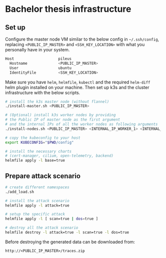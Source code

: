 # Bachelor thesis infrastructure

## Set up

Configure the master node VM similar to the below config
in `~/.ssh/config`, replacing `<PUBLIC_IP_MASTER>` and `<SSH_KEY_LOCATION>` with what you personally
have in your system.

```bash
Host                    pileus
  Hostname              <PUBLIC_IP_MASTER>
  User                  ubuntu
  IdentityFile          <SSH_KEY_LOCATION>
```

Make sure you have `helm`, `helmfile`, `kubectl` and the required
`helm-diff` helm plugin installed on your machine.
Then set up k3s and the cluster infrastructure with the below scripts.

```bash
# install the k3s master node (without flannel)
./install-master.sh <PUBLIC_IP_MASTER>

# (Optional) install k3s worker nodes by providing
# the Public IP of master node as the first argument
# and the internal IPs of all the worker nodes as following arguments
./install-nodes.sh <PUBLIC_IP_MASTER> <INTERNAL_IP_WORKER_1> <INTERNAL_IP_WORKER_2> <INTERNAL_IP_WORKER_3> ... 

# copy the kubeconfig to your host
export KUBECONFIG="$PWD/config"

# install the necessary charts
# (cert-manager, cilium, open-telemetry, backend)
helmfile apply -l base=true
```


## Prepare attack scenario

```bash
# create different namespaces
./add_load.sh

# install the attack scenario
helmfile apply -l attack=true

# setup the specific attack
helmfile apply -l [ scan=true | dos=true ]

# destroy all the attack scenario
helmfile destroy -l attack=true -l scan=true -l dos=true
```

Before destroying the generated data can be downloaded from:

```
http://<PUBLIC_IP_MASTER>/traces.zip
```
